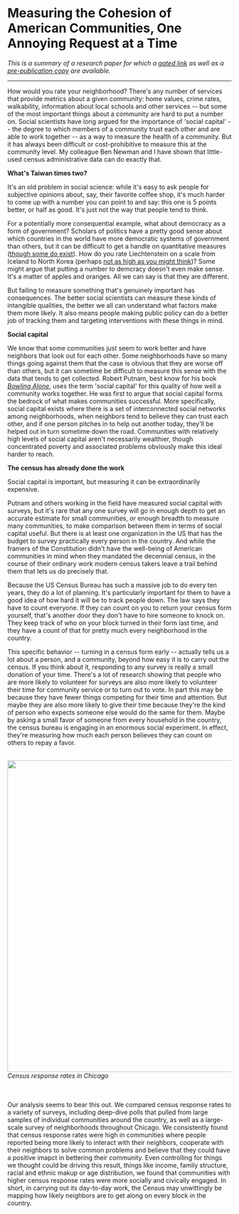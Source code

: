 # Measuring the Cohesion of American Communities, One Annoying Request at a Time

<i>This is a summary of a research paper for which a [gated link](http://apr.sagepub.com/content/43/4/625.short) as well as a [pre-publication copy](https://github.com/dcldmartin/CensusResponse_SocialCapital/blob/test/Martin%26Newman_CensusResponse.pdf) are available.</i>

---

How would you rate your neighborhood? There's any number of services that provide metrics about a given community: home values, crime rates, walkability, information about local schools and other services --  but some of the most important things about a community are hard to put a number on. Social scientists have long argued for the importance of 'social capital' -- the degree to which members of a community trust each other and are able to work together -- as a way to measure the health of a community. But it has always been difficult or cost-prohibitive to measure this at the community level. My colleague Ben Newman and I have shown that little-used census administrative data can do exactly that.

**What's Taiwan times two?**

It's an old problem in social science: while it's easy to ask people for subjective opinions about, say, their favorite coffee shop, it's much harder to come up with a number you can point to and say: this one is 5 points better, or half as good. It's just not the way that people tend to think.

For a potentially more consequential example, what about democracy as a form of government? Scholars of politics have a pretty good sense about which countries in the world have more democratic systems of government than others, but it can be difficult to get a handle on quantitative measures ([though some do exist](http://www.systemicpeace.org/polityproject.html)). How do you rate Liechtenstein on a scale from Iceland to North Korea (perhaps [not as high as you might think](http://blogs.lse.ac.uk/europpblog/2017/01/30/the-curious-case-of-liechtenstein/))? Some might argue that putting a number to demcracy doesn't even make sense. It's a matter of apples and oranges. All we can say is that they are different.

But failing to measure something that's genuinely important has consequences. The better social scientists can measure these kinds of intangible qualities, the better we all can understand what factors make them more likely. It also means people making public policy can do a better job of tracking them and targeting interventions with these things in mind.

**Social capital**

We know that some communities just seem to work better and have neighbors that look out for each other. Some neighborhoods have so many things going against them that the case is obvious that they are worse off than others, but it can sometime be difficult to measure this sense with the data that tends to get collected. Robert Putnam, best know for his book [_Bowling Alone_](http://bowlingalone.com/), uses the term 'social capital' for this quality of how well a community works together. He was first to argue that social capital forms the bedrock of what makes communities successful. More specifically, social capital exists where there is a set of interconnected social networks among neighborhoods, when neighbors tend to believe they can trust each other, and if one person pitches in to help out another today, they'll be helped out in turn sometime down the road. Communities with relatively high levels of social capital aren't necessarily wealthier, though concentrated poverty and associated problems obviously make this ideal harder to reach.

**The census has already done the work**

Social capital is important, but measuring it can be extraordinarily expensive.

Putnam and others working in the field have measured social capital with surveys, but it's rare that any one survey will go in enough depth to get an accurate estimate for small communities, *or* enough breadth to measure many communities, to make comparison between them in terms of social capital useful. But there is at least one organization in the US that has the budget to survey practically every person in the country. And while the framers of the Constitution didn't have the well-being of American communities in mind when they mandated the decennial census, in the course of their ordinary work modern census takers leave a trail behind them that lets us do precisely that.

Because the US Census Bureau has such a massive job to do every ten years, they do a lot of planning. It's particularly important for them to have a good idea of how hard it will be to track people down. The law says they have to count everyone. If they can count on you to return your census form yourself, that's another door they don't have to hire someone to knock on. They keep track of who on your block turned in their form last time, and they have a count of that for pretty much every neighborhood in the country.

This specific behavior -- turning in a census form early -- actually tells us a lot about a person, and a community, beyond how easy it is to carry out the census. If you think about it, responding to any survey is really a small donation of your time. There's a lot of research showing that people who are more likely to volunteer for surveys are also more likely to volunteer their time for community service or to turn out to vote. In part this may be because they have fewer things competing for their time and attention. But maybe they are also more likely to give their time because they're the kind of person who expects someone else would do the same for them. Maybe by asking a small favor of someone from every household in the country, the census bureau is engaging in an enormous social experiment. In effect, they're measuring how much each person believes they can count on others to repay a favor.
<br><br>

<div align="center">
<img src="https://user-images.githubusercontent.com/25906562/27774872-4190ee50-5f60-11e7-9040-fb284e6c91e6.png" width=700>
    <div align='left'><i>Census response rates in Chicago</i>
    </div>
</div>

<br><br>
Our analysis seems to bear this out. We compared census response rates to a variety of surveys, including deep-dive polls that pulled from large samples of individual communities around the country, as well as a large-scale survey of neighborhoods throughout Chicago. We consistently found that census response rates were high in communities where people reported being more likely to interact with their neighbors, cooperate with their neighbors to solve common problems and believe that they could have a positive imapct in bettering their community. Even controlling for things we thought could be driving this result, things like income, family structure, racial and ethnic makup or age distribution, we found that communities with higher census response rates were more socially and civically engaged. In short, in carrying out its day-to-day work, the Census may unwittingly be mapping how likely neighbors are to get along on every block in the country.
